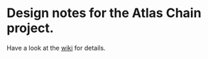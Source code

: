 # Design notes for the Atlas Chain project.
Have a look at the [wiki](https://github.com/atlaschain/atlas-design/wiki) for details.
